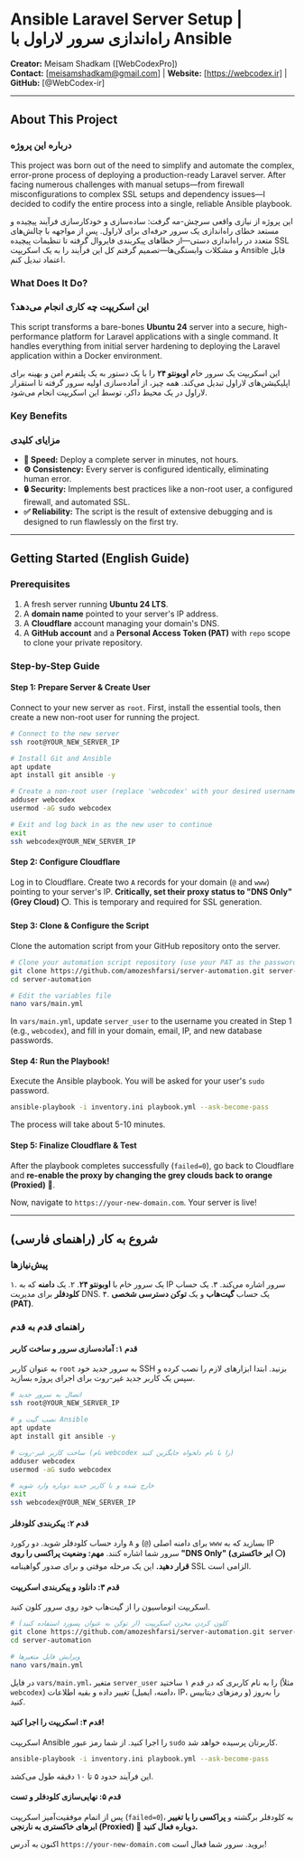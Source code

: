 # Ansible Laravel Server Setup | راه‌اندازی سرور لاراول با Ansible

**Creator:** Meisam Shadkam ([WebCodexPro])  
**Contact:** [meisamshadkam@gmail.com] | **Website:** [https://webcodex.ir] | **GitHub:** [@WebCodex-ir]

---

## About This Project
### درباره این پروژه

This project was born out of the need to simplify and automate the complex, error-prone process of deploying a production-ready Laravel server. After facing numerous challenges with manual setups—from firewall misconfigurations to complex SSL setups and dependency issues—I decided to codify the entire process into a single, reliable Ansible playbook.

این پروژه از نیازی واقعی سرچش-مه گرفت: ساده‌سازی و خودکارسازی فرآیند پیچیده و مستعد خطای راه‌اندازی یک سرور حرفه‌ای برای لاراول. پس از مواجهه با چالش‌های متعدد در راه‌اندازی دستی—از خطاهای پیکربندی فایروال گرفته تا تنظیمات پیچیده SSL و مشکلات وابستگی‌ها—تصمیم گرفتم کل این فرآیند را به یک اسکریپت Ansible قابل اعتماد تبدیل کنم.

### What Does It Do?
### این اسکریپت چه کاری انجام می‌دهد؟

This script transforms a bare-bones **Ubuntu 24** server into a secure, high-performance platform for Laravel applications with a single command. It handles everything from initial server hardening to deploying the Laravel application within a Docker environment.

این اسکریپت یک سرور خام **اوبونتو ۲۴** را با یک دستور به یک پلتفرم امن و بهینه برای اپلیکیشن‌های لاراول تبدیل می‌کند. همه چیز، از آماده‌سازی اولیه سرور گرفته تا استقرار لاراول در یک محیط داکر، توسط این اسکریپت انجام می‌شود.

### Key Benefits
### مزایای کلیدی

* **🚀 Speed:** Deploy a complete server in minutes, not hours.
* **⚙️ Consistency:** Every server is configured identically, eliminating human error.
* **🔒 Security:** Implements best practices like a non-root user, a configured firewall, and automated SSL.
* **✅ Reliability:** The script is the result of extensive debugging and is designed to run flawlessly on the first try.

---

## Getting Started (English Guide)

### Prerequisites

1.  A fresh server running **Ubuntu 24 LTS**.
2.  A **domain name** pointed to your server's IP address.
3.  A **Cloudflare** account managing your domain's DNS.
4.  A **GitHub account** and a **Personal Access Token (PAT)** with `repo` scope to clone your private repository.

### Step-by-Step Guide

#### Step 1: Prepare Server & Create User
Connect to your new server as `root`. First, install the essential tools, then create a new non-root user for running the project.
```bash
# Connect to the new server
ssh root@YOUR_NEW_SERVER_IP

# Install Git and Ansible
apt update
apt install git ansible -y

# Create a non-root user (replace 'webcodex' with your desired username)
adduser webcodex
usermod -aG sudo webcodex

# Exit and log back in as the new user to continue
exit
ssh webcodex@YOUR_NEW_SERVER_IP
````

#### Step 2: Configure Cloudflare

Log in to Cloudflare. Create two `A` records for your domain (`@` and `www`) pointing to your server's IP. **Critically, set their proxy status to "DNS Only" (Grey Cloud) ⚪**. This is temporary and required for SSL generation.

#### Step 3: Clone & Configure the Script

Clone the automation script from your GitHub repository onto the server.

```bash
# Clone your automation script repository (use your PAT as the password)
git clone https://github.com/amozeshfarsi/server-automation.git server-automation
cd server-automation

# Edit the variables file
nano vars/main.yml
```

In `vars/main.yml`, update `server_user` to the username you created in Step 1 (e.g., `webcodex`), and fill in your domain, email, IP, and new database passwords.

#### Step 4: Run the Playbook\!

Execute the Ansible playbook. You will be asked for your user's `sudo` password.

```bash
ansible-playbook -i inventory.ini playbook.yml --ask-become-pass
```

The process will take about 5-10 minutes.

#### Step 5: Finalize Cloudflare & Test

After the playbook completes successfully (`failed=0`), go back to Cloudflare and **re-enable the proxy by changing the grey clouds back to orange (Proxied) 🔶**.

Now, navigate to `https://your-new-domain.com`. Your server is live\!

-----

## شروع به کار (راهنمای فارسی)

### پیش‌نیازها

۱. یک سرور خام با **اوبونتو ۲۴**.
۲. یک **دامنه** که به IP سرور اشاره می‌کند.
۳. یک حساب **کلودفلر** برای مدیریت DNS.
۴. یک حساب **گیت‌هاب** و یک **توکن دسترسی شخصی (PAT)**.

### راهنمای قدم به قدم

#### قدم ۱: آماده‌سازی سرور و ساخت کاربر

به عنوان کاربر `root` به سرور جدید خود SSH بزنید. ابتدا ابزارهای لازم را نصب کرده و سپس یک کاربر جدید غیر-روت برای اجرای پروژه بسازید.

```bash
# اتصال به سرور جدید
ssh root@YOUR_NEW_SERVER_IP

# نصب گیت و Ansible
apt update
apt install git ansible -y

# ساخت کاربر غیر-روت (نام webcodex را با نام دلخواه جایگزین کنید)
adduser webcodex
usermod -aG sudo webcodex

# خارج شده و با کاربر جدید دوباره وارد شوید
exit
ssh webcodex@YOUR_NEW_SERVER_IP
```

#### قدم ۲: پیکربندی کلودفلر

وارد حساب کلودفلر شوید. دو رکورد `A` برای دامنه اصلی (`@`) و `www` بسازید که به IP سرور شما اشاره کنند. **مهم: وضعیت پراکسی را روی "DNS Only" (ابر خاکستری ⚪) قرار دهید.** این یک مرحله موقتی و برای صدور گواهینامه SSL الزامی است.

#### قدم ۳: دانلود و پیکربندی اسکریپت

اسکریپت اتوماسیون را از گیت‌هاب خود روی سرور کلون کنید.

```bash
# کلون کردن مخزن اسکریپت (از توکن به عنوان پسورد استفاده کنید)
git clone https://github.com/amozeshfarsi/server-automation.git server-automation
cd server-automation

# ویرایش فایل متغیرها
nano vars/main.yml
```

در فایل `vars/main.yml`، متغیر `server_user` را به نام کاربری که در قدم ۱ ساختید (مثلاً `webcodex`) تغییر داده و بقیه اطلاعات (دامنه، ایمیل، IP، و رمزهای دیتابیس) را به‌روز کنید.

#### قدم ۴: اسکریپت را اجرا کنید\!

اسکریپت Ansible را اجرا کنید. از شما رمز عبور `sudo` کاربرتان پرسیده خواهد شد.

```bash
ansible-playbook -i inventory.ini playbook.yml --ask-become-pass
```

این فرآیند حدود ۵ تا ۱۰ دقیقه طول می‌کشد.

#### قدم ۵: نهایی‌سازی کلودفلر و تست

پس از اتمام موفقیت‌آمیز اسکریپت (`failed=0`)، به کلودفلر برگشته و **پراکسی را با تغییر ابرهای خاکستری به نارنجی (Proxied) 🔶 دوباره فعال کنید.**

اکنون به آدرس `https://your-new-domain.com` بروید. سرور شما فعال است\!

```
```
